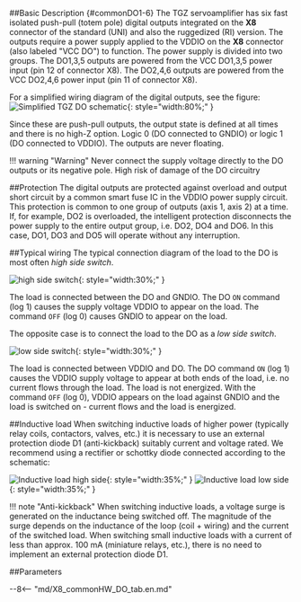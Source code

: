 ##Basic Description {#commonDO1-6}
The TGZ servoamplifier has six fast isolated push-pull (totem pole) digital outputs integrated on the **X8** connector of the standard (UNI) and also the ruggedized (RI) version.
The outputs require a power supply applied to the VDDIO on the **X8** connector (also labeled "VCC DO") to function.
The power supply is divided into two groups.
The DO1,3,5 outputs are powered from the VCC DO1,3,5 power input (pin 12 of connector X8).
The DO2,4,6 outputs are powered from the VCC DO2,4,6 power input (pin 11 of connector X8).   

For a simplified wiring diagram of the digital outputs, see the figure:
![Simplified TGZ DO schematic](../img/TGZ_DO_simplified.svg){: style="width:80%;" }

Since these are push-pull outputs, the output state is defined at all times and there is no high-Z option.
Logic 0 (DO connected to GNDIO) or logic 1 (DO connected to VDDIO).
The outputs are never floating.

!!! warning "Warning"
	Never connect the supply voltage directly to the DO outputs or its negative pole.
	High risk of damage of the DO circuitry

##Protection
The digital outputs are protected against overload and output short circuit by a common smart fuse IC in the VDDIO power supply circuit.
This protection is common to one group of outputs (axis 1, axis 2) at a time.
If, for example, DO2 is overloaded, the intelligent protection disconnects the power supply to the entire output group, i.e. DO2, DO4 and DO6.
In this case, DO1, DO3 and DO5 will operate without any interruption.

##Typical wiring
The typical connection diagram of the load to the DO is most often *high side switch*. 

![high side switch](../img/HS_switch.svg){: style="width:30%;" }   

The load is connected between the DO and GNDIO. The DO `ON` command (log 1) causes the supply voltage VDDIO to appear on the load.
The command `OFF` (log 0) causes GNDIO to appear on the load.

The opposite case is to connect the load to the DO as a *low side switch*.   

![low side switch](../img/LS_switch.svg){: style="width:30%;" }   

The load is connected between VDDIO and DO. The DO command `ON` (log 1) causes the VDDIO supply voltage to appear at both ends of the load, i.e. no current flows through the load. The load is not energized.
With the command `OFF` (log 0), VDDIO appears on the load against GNDIO and the load is switched on - current flows and the load is energized.  

##Inductive load
When switching inductive loads of higher power (typically relay coils, contactors, valves, etc.) it is necessary to use an external protection diode D1 (anti-kickback) suitably current and voltage rated.
We recommend using a rectifier or schottky diode connected according to the schematic:   

![Inductive load high side](../img/InductiveLoad.svg){: style="width:35%;" }
![Inductive load low side](../img/InductiveLoadLS.svg){: style="width:35%;" }

!!! note "Anti-kickback"
	When switching inductive loads, a voltage surge is generated on the inductance being switched off.
	The magnitude of the surge depends on the inductance of the loop (coil + wiring) and the current of the switched load.
	When switching small inductive loads with a current of less than approx. 100 mA (miniature relays, etc.), there is no need to implement an external protection diode D1.


##Parameters

--8<-- "md/X8_commonHW_DO_tab.en.md"